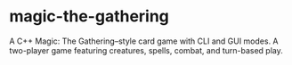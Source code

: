 # magic-the-gathering
A C++ Magic: The Gathering–style card game with CLI and GUI modes. A two-player game featuring creatures, spells, combat, and turn-based play.
